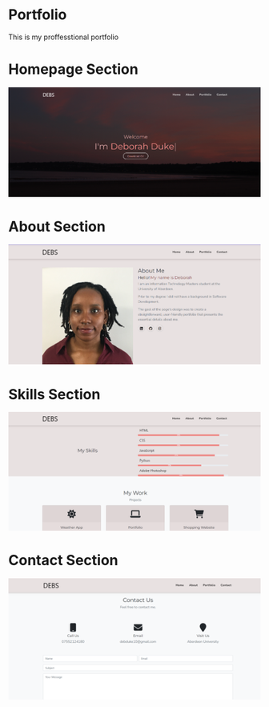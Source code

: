 # Portfolio
 This is my proffesstional portfolio

# Homepage Section
  <img src="imgs/homepage.png"  alt="about">

# About Section
  <img src="imgs/about.png"  alt="about">

# Skills Section
  <img src="imgs/skills.png"  alt="about">

# Contact Section
  <img src="imgs/contact.png"  alt="about">
